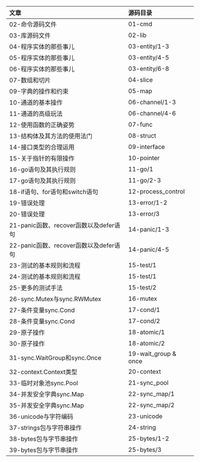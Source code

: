 | 文章            | 源码目录 |
| :-------------- | :------- |
| 02-命令源码文件 | 01-cmd    |
| 03-库源码文件 | 02-lib |
| 04-程序实体的那些事儿 | 03-entity/1-3 |
| 05-程序实体的那些事儿 | 03-entity/4-5 |
| 06-程序实体的那些事儿 | 03-entity/6-8 |
| 07-数组和切片 | 04-slice |
| 09-字典的操作和约束 | 05-map |
| 10-通道的基本操作 | 06-channel/1-3 |
| 11-通道的高级玩法 | 06-channel/4-6 |
| 12-使用函数的正确姿势 | 07-func |
| 13-结构体及其方法的使用法门 | 08-struct |
| 14-接口类型的合理运用 | 09-interface |
| 15-关于指针的有限操作 | 10-pointer |
| 16-go语句及其执行规则 | 11-go/1 |
| 17-go语句及其执行规则 | 11-go/2-3 |
| 18-if语句、for语句和switch语句 | 12-process_control |
| 19-错误处理 | 13-error/1-2 |
| 20-错误处理 | 13-error/3 |
| 21-panic函数、recover函数以及defer语句 | 14-panic/1-3 |
| 22-panic函数、recover函数以及defer语句 | 14-panic/4-5 |
| 23-测试的基本规则和流程 | 15-test/1 |
| 24-测试的基本规则和流程 | 15-test/1 |
| 25-更多的测试手法 | 15-test/2 |
| 26-sync.Mutex与sync.RWMutex | 16-mutex |
| 27-条件变量sync.Cond | 17-cond/1 |
| 28-条件变量sync.Cond | 17-cond/2 |
| 29-原子操作 | 18-atomic/1 |
| 30-原子操作 | 18-atomic/2 |
| 31-sync.WaitGroup和sync.Once | 19-wait_group & once |
| 32-context.Context类型 | 20-context |
| 33-临时对象池sync.Pool | 21-sync_pool |
| 34-并发安全字典sync.Map | 22-sync_map/1 |
| 35-并发安全字典sync.Map | 22-sync_map/2 |
| 36-unicode与字符编码 | 23-unicode |
| 37-strings包与字符串操作 | 24-string |
| 38-bytes包与字节串操作 | 25-bytes/1-2 |
| 39-bytes包与字节串操作 | 25-bytes/3 |